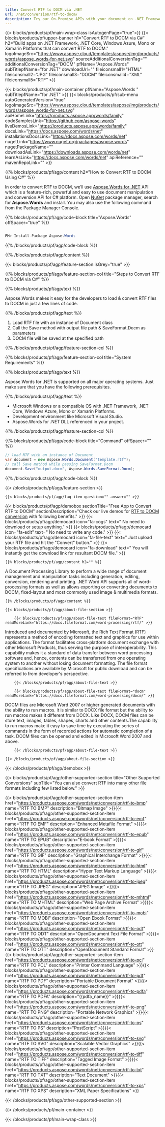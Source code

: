 ```yaml
---
title: Convert RTF to DOCM via .NET 
url: /net/conversion/rtf-to-docm/ 
description: Try our On-Premise APIs with your document on .NET Framework, .NET Core, Windows Azure, Mono or Xamarin Platforms.
---
```


{{< blocks/products/pf/main-wrap-class isAutogenPage="true">}}
{{< blocks/products/pf/upper-banner h1="Convert RTF to DOCM via C#" h2="Build apps on .NET Framework, .NET Core, Windows Azure, Mono or Xamarin Platforms that can convert RTF to DOCM." logoImageSrc="https://www.aspose.cloud/templates/aspose/img/products/words/aspose_words-for-net.svg" sourceAdditionalConversionTag="" additionalConversionTag="DOCM" pfName="Aspose.Words" subTitlepfName="for .NET" downloadUrl="" fileiconsmall1="HTML" fileiconsmall2="JPG" fileiconsmall3="DOCM" fileiconsmall4="XML" fileiconsmall5="RTF" >}}

{{< blocks/products/pf/main-container pfName="Aspose.Words " subTitlepfName="for .NET" >}}
{{< blocks/products/pf/sub-menu autoGeneratedVersion="true" logoImageSrc="https://www.aspose.cloud/templates/aspose/img/products/words/aspose_words-for-net.svg" apiHomeLink="https://products.aspose.app/words/family" codeSamplesLink="https://github.com/aspose-words" liveDemosLink="https://products.aspose.app/words/family" docsLink="https://docs.aspose.com/words/net" installationsDocsLink="https://docs.aspose.com/words/net" nugetLink="https://www.nuget.org/packages/aspose.words" nugetPackageName="" downloadAsLink="https://downloads.aspose.com/words/net" learnAsLink="https://docs.aspose.com/words/net" apiReference="" mavenRepoLink="" >}}

{{% blocks/products/pf/agp/content h2="How to Convert RTF to DOCM Using C#" %}}

 In order to convert RTF to DOCM, we’ll use
 [Aspose.Words for .NET](https://products.aspose.com/words/net) 
 API which is a feature-rich, powerful and easy to use document manipulation and conversion API for C# platform. Open
 [NuGet](https://www.nuget.org/packages/aspose.words) 
 package manager, search for
 **Aspose.Words** 
 and install. You may also use the following command from the Package Manager Console.

{{% blocks/products/pf/agp/code-block title="Aspose.Words" offSpacer="true" %}}

```cs

PM> Install-Package Aspose.Words

```

{{% /blocks/products/pf/agp/code-block %}}

{{% /blocks/products/pf/agp/content %}}

{{< blocks/products/pf/agp/feature-section isGrey="true" >}}

{{% blocks/products/pf/agp/feature-section-col title="Steps to Convert RTF to DOCM via C#" %}}

{{% blocks/products/pf/agp/text %}}

 Aspose.Words makes it easy for the developers to load & convert RTF files to DOCM in just a few lines of code.

{{% /blocks/products/pf/agp/text %}}

1.  Load RTF file with an instance of Document class
1.  Call the Save method with output file path & SaveFormat.Docm as parameters
1.  DOCM file will be saved at the specified path

{{% /blocks/products/pf/agp/feature-section-col %}}

{{% blocks/products/pf/agp/feature-section-col title="System Requirements" %}}

{{% blocks/products/pf/agp/text %}}

 Aspose.Words for .NET is supported on all major operating systems. Just make sure that you have the following prerequisites.

{{% /blocks/products/pf/agp/text %}}

-  Microsoft Windows or a compatible OS with .NET Framework, .NET Core, Windows Azure, Mono or Xamarin Platforms.
-  Development environment like Microsoft Visual Studio.
-  Aspose.Words for .NET DLL referenced in your project.

{{% /blocks/products/pf/agp/feature-section-col %}}

{{% blocks/products/pf/agp/code-block title="Command" offSpacer="" %}}

```cs
// load RTF with an instance of Document
var document = new Aspose.Words.Document("template.rtf");
// call Save method while passing SaveFormat.Docm
document.Save("output.docm", Aspose.Words.SaveFormat.Docm); 

```

{{% /blocks/products/pf/agp/code-block %}}

{{< /blocks/products/pf/agp/feature-section >}}

    {{< blocks/products/pf/agp/faq-item question="" answer="" >}}
 

<!-- aboutfile Starts -->

{{< blocks/products/pf/agp/demobox sectionTitle="Free App to Convert RTF to DOCM" sectionDescription="Check our live demos for [RTF to DOCM conversion](https://products.aspose.app/words/conversion/rtf-to-docm) with following benefits." >}}
        {{< blocks/products/pf/agp/democard icon="fa-cogs" text=" No need to download or setup anything." >}}
        {{< blocks/products/pf/agp/democard icon="fa-edit" text=" No need to write any code." >}}
        {{< blocks/products/pf/agp/democard icon="fa-file-text" text=" Just upload your RTF file and hit the \"Convert\" button." >}}
        {{< blocks/products/pf/agp/democard icon="fa-download" text=" You will instantly get the download link for resultant DOCM file." >}}

    {{% blocks/products/pf/agp/content h2="" %}}

 A Document Processing Library to perform a wide range of document management and manipulation tasks including generation, editing, conversion, rendering and printing. .NET Word API supports all of word-processing formats as well as allows exporting or converting documents to DOCM, fixed-layout and most commonly used image & multimedia formats.

    {{% /blocks/products/pf/agp/content %}}

    {{< blocks/products/pf/agp/about-file-section >}}

        {{< blocks/products/pf/agp/about-file-text fileFormat="RTF" readMoreLink="https://docs.fileformat.com/word-processing/rtf/" >}}
Introduced and documented by Microsoft, the Rich Text Format (RTF) represents a method of encoding formatted text and graphics for use within applications. The format facilitates cross-platform document exchange with other Microsoft Products, thus serving the purpose of interoperability. This capability makes it a standard of data transfer between word processing software and, hence, contents can be transferred from one operating system to another without losing document formatting. The file format specifications are available by Microsoft for public download and can be referred to from developer's perspective.

        {{< /blocks/products/pf/agp/about-file-text >}}

        {{< blocks/products/pf/agp/about-file-text fileFormat="docm" readMoreLink="https://docs.fileformat.com/word-processing/docm/" >}}
DOCM files are Microsoft Word 2007 or higher generated documents with the ability to run macros. It is similar to DOCX file format but the ability to run macros makes it different from DOCX. Like DOCX, DOCM files can be store text, images, tables, shapes, charts and other contents.The capability to run macros make it easy to save time by executing the series of commands in the form of recorded actions for automatic completion of a task. DOCM files can be opened and edited in Microsoft Word 2007 and above.

        {{< /blocks/products/pf/agp/about-file-text >}}

    {{< /blocks/products/pf/agp/about-file-section >}}

{{< /blocks/products/pf/agp/demobox >}}

<!-- aboutfile Ends -->

{{< blocks/products/pf/agp/other-supported-section title="Other Supported Conversions" subTitle="You can also convert RTF into many other file formats including few listed below." >}}

{{< blocks/products/pf/agp/other-supported-section-item href="https://products.aspose.com/words/net/conversion/rtf-to-bmp" name="RTF TO BMP" description="Bitmap Image" >}}{{< blocks/products/pf/agp/other-supported-section-item href="https://products.aspose.com/words/net/conversion/rtf-to-emf" name="RTF TO EMF" description="Enhanced Metafile Format" >}}{{< blocks/products/pf/agp/other-supported-section-item href="https://products.aspose.com/words/net/conversion/rtf-to-epub" name="RTF TO EPUB" description="E-book Format" >}}{{< blocks/products/pf/agp/other-supported-section-item href="https://products.aspose.com/words/net/conversion/rtf-to-gif" name="RTF TO GIF" description="Graphical Interchange Format" >}}{{< blocks/products/pf/agp/other-supported-section-item href="https://products.aspose.com/words/net/conversion/rtf-to-html" name="RTF TO HTML" description="Hyper Text Markup Language" >}}{{< blocks/products/pf/agp/other-supported-section-item href="https://products.aspose.com/words/net/conversion/rtf-to-jpeg" name="RTF TO JPEG" description="JPEG Image" >}}{{< blocks/products/pf/agp/other-supported-section-item href="https://products.aspose.com/words/net/conversion/rtf-to-mhtml" name="RTF TO MHTML" description="Web Page Archive Format" >}}{{< blocks/products/pf/agp/other-supported-section-item href="https://products.aspose.com/words/net/conversion/rtf-to-mobi" name="RTF TO MOBI" description="Open Ebook Format" >}}{{< blocks/products/pf/agp/other-supported-section-item href="https://products.aspose.com/words/net/conversion/rtf-to-odt" name="RTF TO ODT" description="OpenDocument Text File Format" >}}{{< blocks/products/pf/agp/other-supported-section-item href="https://products.aspose.com/words/net/conversion/rtf-to-ott" name="RTF TO OTT" description="OpenDocument Standard Format" >}}{{< blocks/products/pf/agp/other-supported-section-item href="https://products.aspose.com/words/net/conversion/rtf-to-pcl" name="RTF TO PCL" description="Printer Command Language" >}}{{< blocks/products/pf/agp/other-supported-section-item href="https://products.aspose.com/words/net/conversion/rtf-to-pdf" name="RTF TO PDF" description="Portable Document Format" >}}{{< blocks/products/pf/agp/other-supported-section-item href="https://products.aspose.com/words/net/conversion/rtf-to-pdfa" name="RTF TO PDFA" description="{{pdfa_name}}" >}}{{< blocks/products/pf/agp/other-supported-section-item href="https://products.aspose.com/words/net/conversion/rtf-to-png" name="RTF TO PNG" description="Portable Network Graphics" >}}{{< blocks/products/pf/agp/other-supported-section-item href="https://products.aspose.com/words/net/conversion/rtf-to-ps" name="RTF TO PS" description="PostScript" >}}{{< blocks/products/pf/agp/other-supported-section-item href="https://products.aspose.com/words/net/conversion/rtf-to-svg" name="RTF TO SVG" description="Scalable Vector Graphics" >}}{{< blocks/products/pf/agp/other-supported-section-item href="https://products.aspose.com/words/net/conversion/rtf-to-tiff" name="RTF TO TIFF" description="Tagged Image Format" >}}{{< blocks/products/pf/agp/other-supported-section-item href="https://products.aspose.com/words/net/conversion/rtf-to-txt" name="RTF TO TXT" description="Text Document" >}}{{< blocks/products/pf/agp/other-supported-section-item href="https://products.aspose.com/words/net/conversion/rtf-to-xps" name="RTF TO XPS" description="XML Paper Specifications" >}}


{{< /blocks/products/pf/agp/other-supported-section >}}

{{< /blocks/products/pf/main-container >}}
    
{{< /blocks/products/pf/main-wrap-class >}}